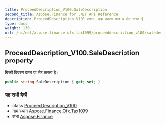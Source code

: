 ```yaml
---
title: ProceedDescription_V100.SaleDescription
second_title: Aspose.Finance for .NET API Reference
description: ProceedDescription_V100 संपत्त. बक्र ववरण प्रप्त य सेट करत है
type: docs
weight: 130
url: /hi/net/aspose.finance.ofx.tax1099/proceeddescription_v100/saledescription/
---
```

## ProceedDescription_V100.SaleDescription property

बिक्री विवरण प्राप्त या सेट करता है।

```csharp
public string SaleDescription { get; set; }
```

### यह सभी देखें

* class [ProceedDescription_V100](../)
* नाम स्थान [Aspose.Finance.Ofx.Tax1099](../../proceeddescription_v100/)
* सभा [Aspose.Finance](../../../)


